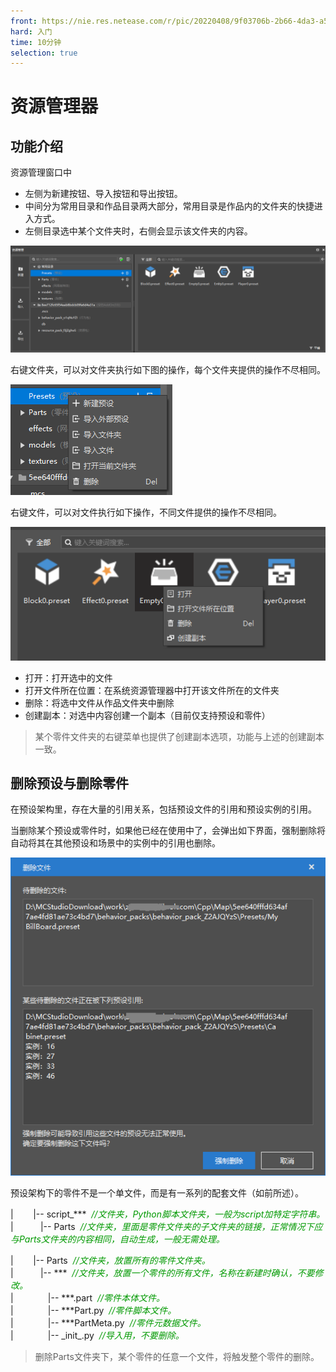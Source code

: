 ```yaml
---
front: https://nie.res.netease.com/r/pic/20220408/9f03706b-2b66-4da3-a573-d95b00d77588.png
hard: 入门
time: 10分钟
selection: true
---
```

# 资源管理器

## 功能介绍

资源管理窗口中

- 左侧为新建按钮、导入按钮和导出按钮。
- 中间分为常用目录和作品目录两大部分，常用目录是作品内的文件夹的快捷进入方式。
- 左侧目录选中某个文件夹时，右侧会显示该文件夹的内容。

![content002](./images/content002.png)

右键文件夹，可以对文件夹执行如下图的操作，每个文件夹提供的操作不尽相同。

![image-20210710164207862](./images/content001.png)

右键文件，可以对文件执行如下操作，不同文件提供的操作不尽相同。

![image-20210710164135792](./images/content003.png)

- 打开：打开选中的文件
- 打开文件所在位置：在系统资源管理器中打开该文件所在的文件夹
- 删除：将选中文件从作品文件夹中删除
- 创建副本：对选中内容创建一个副本（目前仅支持预设和零件）
> 某个零件文件夹的右键菜单也提供了创建副本选项，功能与上述的创建副本一致。
## 删除预设与删除零件

在预设架构里，存在大量的引用关系，包括预设文件的引用和预设实例的引用。

当删除某个预设或零件时，如果他已经在使用中了，会弹出如下界面，强制删除将自动将其在其他预设和场景中的实例中的引用也删除。

![image-20210710170525053](./images/content004.png)

预设架构下的零件不是一个单文件，而是有一系列的配套文件（如前所述）。 

|&nbsp;&nbsp;&nbsp;&nbsp;&nbsp;&nbsp;&nbsp;&nbsp;|--&nbsp;script_\*\*\*&nbsp;&nbsp;*<font color=#009900>//文件夹，Python脚本文件夹，一般为script加特定字符串。</font>*  
|&nbsp;&nbsp;&nbsp;&nbsp;&nbsp;&nbsp;&nbsp;&nbsp;&nbsp;&nbsp;&nbsp;|--&nbsp;Parts&nbsp;&nbsp;*<font color=#009900>//文件夹，里面是零件文件夹的子文件夹的链接，正常情况下应与Parts文件夹的内容相同，自动生成，一般无需处理。</font>*

|&nbsp;&nbsp;&nbsp;&nbsp;&nbsp;&nbsp;&nbsp;&nbsp;|--&nbsp;Parts&nbsp;&nbsp;*<font color=#009900>//文件夹，放置所有的零件文件夹。</font>*  
|&nbsp;&nbsp;&nbsp;&nbsp;&nbsp;&nbsp;&nbsp;&nbsp;&nbsp;&nbsp;&nbsp;|--&nbsp;\*\*\*&nbsp;&nbsp;*<font color=#009900>//文件夹，放置一个零件的所有文件，名称在新建时确认，不要修改。</font>*  
|&nbsp;&nbsp;&nbsp;&nbsp;&nbsp;&nbsp;&nbsp;&nbsp;&nbsp;&nbsp;&nbsp;&nbsp;&nbsp;&nbsp;|--&nbsp;\*\*\*.part&nbsp;&nbsp;*<font color=#009900>//零件本体文件。</font>*  
|&nbsp;&nbsp;&nbsp;&nbsp;&nbsp;&nbsp;&nbsp;&nbsp;&nbsp;&nbsp;&nbsp;&nbsp;&nbsp;&nbsp;|--&nbsp;\*\*\*Part.py&nbsp;&nbsp;*<font color=#009900>//零件脚本文件。</font>*  
|&nbsp;&nbsp;&nbsp;&nbsp;&nbsp;&nbsp;&nbsp;&nbsp;&nbsp;&nbsp;&nbsp;&nbsp;&nbsp;&nbsp;|--&nbsp;\*\*\*PartMeta.py&nbsp;&nbsp;*<font color=#009900>//零件元数据文件。</font>*  
|&nbsp;&nbsp;&nbsp;&nbsp;&nbsp;&nbsp;&nbsp;&nbsp;&nbsp;&nbsp;&nbsp;&nbsp;&nbsp;&nbsp;|--&nbsp;\_init\_.py&nbsp;&nbsp;*<font color=#009900>//导入用，不要删除。</font>*  

> 删除Parts文件夹下，某个零件的任意一个文件，将触发整个零件的删除。
